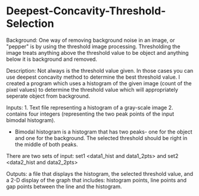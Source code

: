 # Deepest-Concavity-Threshold-Selection

Background: One way of removing background noise in an image, or "pepper" is by using the threshold image processing. 
Thresholding the image treats anything above the threshold value to be object and anything below it is background and removed. 

Description: Not always is the threshold value given. In those cases you can use deepest concavity method to determine the best threshold value.
I created a program which uses a histogram of the given image (count of the pixel values) to determine the threshold value which will appropriately seperate object from background.

Inputs: 1. Text file representing a histogram of a gray-scale image
        2. contains four integers (representing the two peak points of the input bimodal histogram).
* Bimodal histogram is a histogram that has two peaks- one for the object and one for the background. The selected threshold should be right in the middle of both peaks.

There are two sets of input: set1 <data1_hist and data1_2pts> and set2 <data2_hist and data2_2pts>

Outputs: a file that displays the histogram, the selected threshold value, and a 2-D display of the graph that includes: histogram points, line points and gap points between the line and the
histogram.
